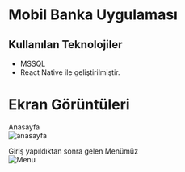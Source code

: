 # Mobil Banka Uygulaması<br>
## Kullanılan Teknolojiler<br>
- MSSQL <br>
- React Native ile geliştirilmiştir.<br>


# Ekran Görüntüleri<br>
Anasayfa<br>
![anasayfa](https://user-images.githubusercontent.com/37252259/73546508-691f0580-444e-11ea-918a-3e1aa3523180.PNG)<br>

Giriş yapıldıktan sonra gelen Menümüz<br>
![Menu](https://user-images.githubusercontent.com/37252259/73546522-6fad7d00-444e-11ea-9a8b-9af068b51139.PNG)<br>
